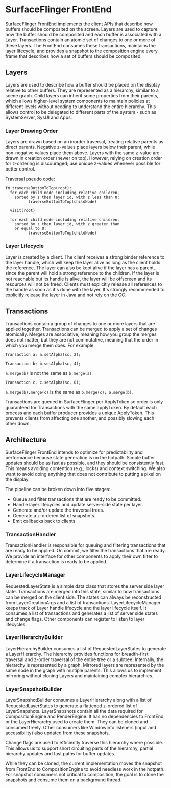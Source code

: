 # SurfaceFlinger FrontEnd

SurfaceFlinger FrontEnd implements the client APIs that describe how buffers should be
composited on the screen. Layers are used to capture how the buffer should be composited
and each buffer is associated with a Layer. Transactions contain an atomic set of changes
to one or more of these layers. The FrontEnd consumes these transactions, maintains the
layer lifecycle, and provides a snapshot to the composition engine every frame that
describes how a set of buffers should be composited.



## Layers
Layers are used to describe how a buffer should be placed on the display relative to other
buffers. They are represented as a hierarchy, similar to a scene graph. Child layers can
inherit some properties from their parents, which allows higher-level system components to
maintain policies at different levels without needing to understand the entire hierarchy.
This allows control to be delegated to different parts of the system - such as SystemServer,
SysUI and Apps.

### Layer Drawing Order
Layers are drawn based on an inorder traversal, treating relative parents as
direct parents. Negative z-values place layers below their parent, while
non-negative values place them above. Layers with the same z-value are drawn
in creation order (newer on top).  However, relying on creation order for
z-ordering is discouraged; use unique z-values whenever possible for better
control.

Traversal pseudo code:
```
fn traverseBottomToTop(root):
  for each child node including relative children,
    sorted by z then layer id, with z less than 0:
          traverseBottomToTop(childNode)

  visit(root)

  for each child node including relative children,
    sorted by z then layer id, with z greater than
    or equal to 0:
          traverseBottomToTop(childNode)
```

### Layer Lifecycle
Layer is created by a client. The client receives a strong binder reference to the layer
handle, which will keep the layer alive as long as the client holds the reference. The
layer can also be kept alive if the layer has a parent, since the parent will hold a
strong reference to the children. If the layer is not reachable but its handle is alive,
the layer will be offscreen and its resources will not be freed. Clients must explicitly
release all references to the handle as soon as it's done with the layer. It's strongly
recommended to explicitly release the layer in Java and not rely on the GC.



## Transactions
Transactions contain a group of changes to one or more layers that are applied together.
Transactions can be merged to apply a set of changes atomically. Merges are associative,
meaning how you group the merges does not matter, but they are not commutative, meaning
that the order in which you merge them does.
For example:

`Transaction a; a.setAlpha(sc, 2);`

`Transaction b; b.setAlpha(sc, 4);`

`a.merge(b)` is not the same as `b.merge(a)`

<p>

`Transaction c; c.setAlpha(sc, 6);`

`a.merge(b).merge(c)` is the same as `b.merge(c); a.merge(b);`

Transactions are queued in SurfaceFlinger per ApplyToken so order is only guaranteed for
Transactions with the same applyToken. By default each process and each buffer producer
provides a unique ApplyToken. This prevents clients from affecting one another, and possibly
slowing each other down.



## Architecture
SurfaceFlinger FrontEnd intends to optimize for predictability and performance because state
generation is on the hotpath. Simple buffer updates should be as fast as possible, and they
should be consistently fast. This means avoiding contention (e.g., locks) and context
switching. We also want to avoid doing anything that does not contribute to putting a pixel
on the display.

The pipeline can be broken down into five stages:
- Queue and filter transactions that are ready to be committed.
- Handle layer lifecycles and update server-side state per layer.
- Generate and/or update the traversal trees.
- Generate a z-ordered list of snapshots.
- Emit callbacks back to clients


### TransactionHandler
TransactionHandler is responsible for queuing and filtering transactions that are ready to
be applied. On commit, we filter the transactions that are ready. We provide an interface
for other components to apply their own filter to determine if a transaction is ready to be
applied.


### LayerLifecycleManager
RequestedLayerState is a simple data class that stores the server side layer state.
Transactions are merged into this state, similar to how transactions can be merged on the
client side. The states can always be reconstructed from LayerCreationArgs and a list of
transactions. LayerLifecycleManager keeps track of Layer handle lifecycle and the layer
lifecycle itself. It consumes a list of transactions and generates a list of server side
states and change flags. Other components can register to listen to layer lifecycles.


### LayerHierarchyBuilder
LayerHierarchyBuilder consumes a list of RequestedLayerStates to generate a LayerHierarchy.
The hierarchy provides functions for breadth-first traversal and z-order traversal of the
entire tree or a subtree. Internally, the hierarchy is represented by a graph. Mirrored
layers are represented by the same node in the graph with multiple parents. This allows us
to implement mirroring without cloning Layers and maintaining complex hierarchies.


### LayerSnapshotBuilder
LayerSnapshotBuilder consumes a LayerHierarchy along with a list of RequestedLayerStates to
generate a flattened z-ordered list of LayerSnapshots. LayerSnapshots contain all the data
required for CompositionEngine and RenderEngine. It has no dependencies to FrontEnd, or the
LayerHierarchy used to create them. They can be cloned and consumed freely. Other consumers
like WindowInfo listeners (input and accessibility) also updated from these snapshots.

Change flags are used to efficiently traverse this hierarchy where possible. This allows us
to support short circuiting parts of the hierarchy, partial hierarchy updates and fast paths
for buffer updates.


While they can be cloned, the current implementation moves the snapshot from FrontEnd to
CompositionEngine to avoid needless work in the hotpath. For snapshot consumers not critical
to composition, the goal is to clone the snapshots and consume them on a background thread.
